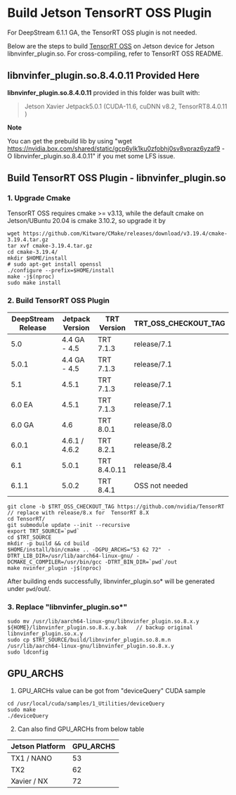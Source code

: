# Build Jetson TensorRT OSS Plugin

For DeepStream 6.1.1 GA, the TensorRT OSS plugin is not needed.

Below are the steps to build [TensorRT OSS](https://github.com/NVIDIA/TensorRT) on Jetson device for Jetson libnvinfer_plugin.so. For cross-compiling, refer to TensorRT OSS README.

## libnvinfer_plugin.so.8.4.0.11 Provided Here

 **libnvinfer_plugin.so.8.4.0.11** provided in this folder was built with:

> Jetson Xavier
> Jetpack5.0.1 (CUDA-11.6, cuDNN v8.2, TensorRT8.4.0.11 )

**Note**

You can get the prebuild lib by using "wget https://nvidia.box.com/shared/static/gcp6ylk1ku0zfobhj0sv8vpraz6yzaf9 -O libnvinfer_plugin.so.8.4.0.11" if you met some LFS issue.


## Build TensorRT OSS Plugin - libnvinfer_plugin.so

### 1. Upgrade Cmake

TensorRT OSS requires cmake \>= v3.13, while the default cmake on Jetson/UBuntu 20.04 is cmake 3.10.2, so upgrade it by

```
wget https://github.com/Kitware/CMake/releases/download/v3.19.4/cmake-3.19.4.tar.gz
tar xvf cmake-3.19.4.tar.gz
cd cmake-3.19.4/
mkdir $HOME/install
# sudo apt-get install openssl
./configure --prefix=$HOME/install
make -j$(nproc)
sudo make install
```

### 2. Build TensorRT OSS Plugin

| DeepStream Release  | Jetpack Version  | TRT Version     | TRT_OSS_CHECKOUT_TAG  |
| ------------------- | ---------------  | --------------- | --------------------- |
| 5.0                 | 4.4 GA  - 4.5    | TRT 7.1.3       | release/7.1           |
| 5.0.1               | 4.4 GA - 4.5     | TRT 7.1.3       | release/7.1           |
| 5.1                 | 4.5.1            | TRT 7.1.3       | release/7.1           |
| 6.0 EA              | 4.5.1            | TRT 7.1.3       | release/7.1           |
| 6.0 GA              | 4.6              | TRT 8.0.1       | release/8.0           |
| 6.0.1               | 4.6.1 / 4.6.2    | TRT 8.2.1       | release/8.2           |
| 6.1                 | 5.0.1            | TRT 8.4.0.11    | release/8.4           |
| 6.1.1               | 5.0.2            | TRT 8.4.1       | OSS not needed        |
``` 
git clone -b $TRT_OSS_CHECKOUT_TAG https://github.com/nvidia/TensorRT        // replace with release/8.x for  TensorRT 8.X
cd TensorRT/
git submodule update --init --recursive
export TRT_SOURCE=`pwd`
cd $TRT_SOURCE
mkdir -p build && cd build
$HOME/install/bin/cmake .. -DGPU_ARCHS="53 62 72"  -DTRT_LIB_DIR=/usr/lib/aarch64-linux-gnu/ -DCMAKE_C_COMPILER=/usr/bin/gcc -DTRT_BIN_DIR=`pwd`/out
make nvinfer_plugin -j$(nproc)
```

After building ends successfully, libnvinfer_plugin.so* will be generated under `pwd`/out/.

### 3. Replace "libnvinfer_plugin.so*"

```
sudo mv /usr/lib/aarch64-linux-gnu/libnvinfer_plugin.so.8.x.y ${HOME}/libnvinfer_plugin.so.8.x.y.bak   // backup original libnvinfer_plugin.so.x.y
sudo cp $TRT_SOURCE/build/libnvinfer_plugin.so.8.m.n  /usr/lib/aarch64-linux-gnu/libnvinfer_plugin.so.8.x.y
sudo ldconfig
```

## GPU_ARCHS

1. GPU_ARCHs value can be got from "deviceQuery" CUDA sample 

```
cd /usr/local/cuda/samples/1_Utilities/deviceQuery
sudo make
./deviceQuery
```

2. Can also find GPU_ARCHs from below table

| Jetson Platform | GPU_ARCHS |
| --------------- | --------- |
| TX1 / NANO      | 53        |
| TX2             | 62        |
| Xavier / NX     | 72        |

